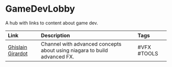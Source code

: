 # GameDevLobby
A hub with links to content about game dev.

| Link | Description | Tags |
|:-----|:------------|:-----|
|[Ghislain Girardot](https://www.youtube.com/@ghislaingirardot) | Channel with advanced concepts about  using niagara to build advanced FX. | #VFX #TOOLS |
